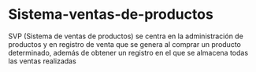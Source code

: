 # Sistema-ventas-de-productos
SVP (Sistema de ventas de productos) se centra en la administración de productos y en registro de venta que se genera al comprar un producto determinado, además de obtener un registro en el que se almacena todas las ventas realizadas
